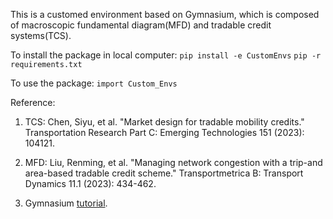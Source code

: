 This is a customed environment based on Gymnasium, which is composed of macroscopic fundamental diagram(MFD) and tradable credit systems(TCS). 

To install the package in local computer: 
`pip install -e CustomEnvs`
`pip -r requirements.txt`

To use the package:
`import Custom_Envs`

Reference: 

1. TCS: Chen, Siyu, et al. "Market design for tradable mobility credits." Transportation Research Part C: Emerging Technologies 151 (2023): 104121.

2. MFD: Liu, Renming, et al. "Managing network congestion with a trip-and area-based tradable credit scheme." Transportmetrica B: Transport Dynamics 11.1 (2023): 434-462.

3. Gymnasium <a href="https://gymnasium.farama.org/tutorials/gymnasium_basics/environment_creation/">tutorial</a>.

